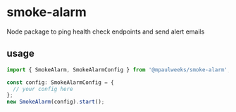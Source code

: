 # smoke-alarm

Node package to ping health check endpoints and send alert emails

## usage

```js
import { SmokeAlarm, SmokeAlarmConfig } from '@mpaulweeks/smoke-alarm';

const config: SmokeAlarmConfig = {
  // your config here
};
new SmokeAlarm(config).start();
```
